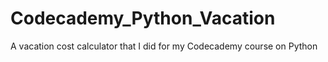 # Codecademy_Python_Vacation
A vacation cost calculator that I did for my Codecademy course on Python
